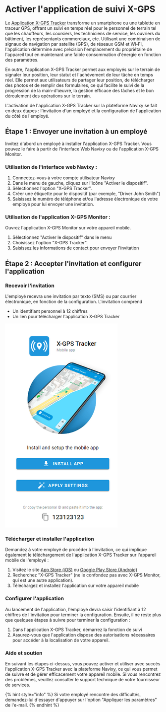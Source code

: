 # Activer l'application de suivi X-GPS

Le [Application X-GPS Tracker](https://x-gps.app) transforme un smartphone ou une tablette en traceur GPS, offrant un suivi en temps réel pour le personnel de terrain tel que les chauffeurs, les coursiers, les techniciens de service, les ouvriers du bâtiment, les représentants commerciaux, etc. Utilisant une combinaison de signaux de navigation par satellite (GPS), de réseaux GSM et Wi-Fi, l'application détermine avec précision l'emplacement du propriétaire de l'appareil tout en maintenant une faible consommation d'énergie en fonction des paramètres.

En outre, l'application X-GPS Tracker permet aux employés sur le terrain de signaler leur position, leur statut et l'achèvement de leur tâche en temps réel. Elle permet aux utilisateurs de partager leur position, de télécharger des photos et de remplir des formulaires, ce qui facilite le suivi de la progression de la main-d'œuvre, la gestion efficace des tâches et le bon déroulement des opérations sur le terrain.

L'activation de l'application X-GPS Tracker sur la plateforme Navixy se fait en deux étapes : l'invitation d'un employé et la configuration de l'application du côté de l'employé.

## Étape 1 : Envoyer une invitation à un employé

Invitez d'abord un employé à installer l'application X-GPS Tracker. Vous pouvez le faire à partir de l'interface Web Navixy ou de l'application X-GPS Monitor.

### **Utilisation de l'interface web Navixy :**

1. Connectez-vous à votre compte utilisateur Navixy
2. Dans le menu de gauche, cliquez sur l'icône "Activer le dispositif".
3. Sélectionnez l'option "X-GPS Tracker".
4. Créer une étiquette pour le dispositif (par exemple, "Driver John Smith")
5. Saisissez le numéro de téléphone et/ou l'adresse électronique de votre employé pour lui envoyer une invitation.

### **Utilisation de l'application X-GPS Monitor :**

Ouvrez l'application X-GPS Monitor sur votre appareil mobile.

1. Sélectionnez "Activer le dispositif" dans le menu
2. Choisissez l'option "X-GPS Tracker".
3. Saisissez les informations de contact pour envoyer l'invitation

## Étape 2 : Accepter l'invitation et configurer l'application

### Recevoir l'invitation

L'employé recevra une invitation par texto (SMS) ou par courrier électronique, en fonction de la configuration. L'invitation comprend

* Un identifiant personnel à 12 chiffres
* Un lien pour télécharger l'application X-GPS Tracker

![](../../guide-de-litilizateur/demarrage-rapide/attachments/image-20240717-190626.png)

### Télécharger et installer l'application

Demandez à votre employé de procéder à l'invitation, ce qui implique également le téléchargement de l'application X-GPS Tracker sur l'appareil mobile de l'employé :

1. Visitez le site [App Store (iOS)](https://apps.apple.com/us/app/x-gps-tracker/id1612047534) ou [Google Play Store (Android)](https://play.google.com/store/apps/details?id=com.navixy.xgps.tracker)
2. Recherchez "X-GPS Tracker" (ne le confondez pas avec X-GPS Monitor, qui est une autre application).
3. Téléchargez et installez l'application sur votre appareil mobile

### Configurer l'application

Au lancement de l'application, l'employé devra saisir l'identifiant à 12 chiffres de l'invitation pour terminer la configuration. Ensuite, il ne reste plus que quelques étapes à suivre pour terminer la configuration :

1. Dans l'application X-GPS Tracker, démarrez la fonction de suivi
2. Assurez-vous que l'application dispose des autorisations nécessaires pour accéder à la localisation de votre appareil.

### Aide et soutien

En suivant les étapes ci-dessus, vous pouvez activer et utiliser avec succès l'application X-GPS Tracker avec la plateforme Navixy, ce qui vous permet de suivre et de gérer efficacement votre appareil mobile. Si vous rencontrez des problèmes, veuillez consulter le support technique de votre fournisseur de services.

{% hint style="info" %}
Si votre employé rencontre des difficultés, demandez-lui d'essayer d'appuyer sur l'option "Appliquer les paramètres" de l'e-mail.
{% endhint %}
